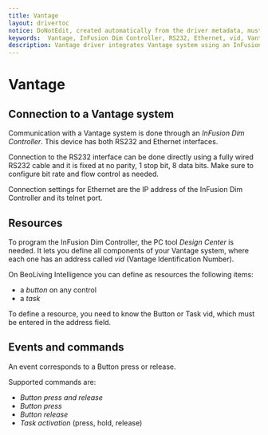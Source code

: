 ```yaml
---
title: Vantage
layout: drivertoc
notice: DoNotEdit, created automatically from the driver metadata, must be updated on the driver itself
keywords:  Vantage, InFusion Dim Controller, RS232, Ethernet, vid, Vantage Identification Number, button, task
description: Vantage driver integrates Vantage system using an InFusion Dim Controller through RS232 or Ethernet connections.
---
```

Vantage
=======

Connection to a Vantage system
------------------------------

Communication with a Vantage system is done through an *InFusion Dim
Controller*. This device has both RS232 and Ethernet interfaces.

Connection to the RS232 interface can be done directly using a fully
wired RS232 cable and it is fixed at no parity, 1 stop bit, 8 data bits.
Make sure to configure bit rate and flow control as needed.

Connection settings for Ethernet are the IP address of the InFusion Dim
Controller and its telnet port.

Resources
---------

To program the InFusion Dim Controller, the PC tool *Design Center* is
needed. It lets you define all components of your Vantage system, where
each one has an address called *vid* (Vantage Identification Number).

On BeoLiving Intelligence you can define as resources the following items:

 - a *button* on any control
 - a *task*

To define a resource, you need to know the Button or Task vid, which
must be entered in the address field.

Events and commands
---------------------------

An event corresponds to a Button press or release.

Supported commands are:

 - *Button press and release*
 - *Button press*
 - *Button release*
 - *Task activation* (press, hold, release)
